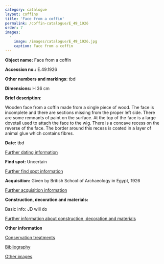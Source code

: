 ```yaml
---
category: catalogue
layout: coffins
title: 'Face from a coffin'
permalink: /coffin-catalogue/E_49_1926
order: 7
images: 
  -
    image: /images/catalogue/E_49_1926.jpg
    caption: Face from a coffin
---
```


**Object name:** 
Face from a coffin

**Accession no.:** 
E.49.1926

**Other numbers and markings:**
tbd

**Dimensions:** 
H 36 cm

**Brief description:** 

Wooden face from a coffin made from a single piece of wood. The face is
incomplete and there are sections missing from the proper left side.
There are some remnants of paint on the surface. At the top of the face
is a large dovetail used to attach the face to the wig. There is a
concave recess on the reverse of the face. The border around this recess
is coated in a layer of animal glue which contains fibres.

**Date:**
tbd

[Further dating information](/catalogue_extras/E_49_1926_dating)

**Find spot:**
Uncertain

[Further find spot information](/catalogue_extras/E_49_1926_findspot)

**Acquisition:**
Given by British School of Archaeology in Egypt, 1926

[Further acquisition information](/catalogue_extras/E_49_1926_acquisition)

**Construction, decoration and materials:**

Basic info: JD will do

[Further information about construction, decoration and materials](/catalogue_extras/E_49_1926_materials)


**Other information**

[Conservation treatments](/catalogue_extras/E_49_1926_conservation)

[Bibliography](/catalogue_extras/E_49_1926_bibliography)

[Other images](/catalogue_extras/E_49_1926_imagesheet)


